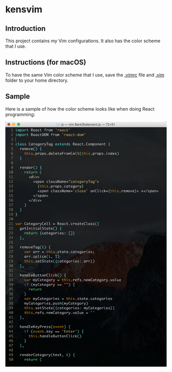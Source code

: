 kensvim
====

## Introduction

This project contains my Vim configurations. It also has the color scheme that I use.

## Instructions (for macOS)

To have the same Vim color scheme that I use, save the [.vimrc](https://github.com/tmnt-raphael/kensvim/blob/master/.vimrc) file and [.vim](https://github.com/tmnt-raphael/kensvim/tree/master/.vim) folder to your home directory.

## Sample

Here is a sample of how the color scheme looks like when doing React programming:

![Alt text](/sample.png?raw=true "Sample of how the color scheme looks like when doing React programming.")
